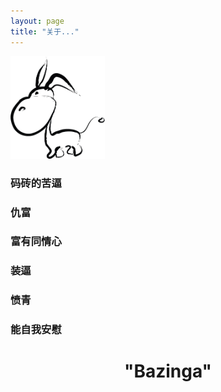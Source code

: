 ```yaml
---
layout: page
title: "关于..."
---
```


<p><img class="right" width="30%" height="30%" src="/images/about_asides.jpg" /></p>

### 码砖的苦逼

### 仇富  


### 富有同情心


### 装逼 


### 愤青


### 能自我安慰


<h1 align="center">"Bazinga"</h1>

<br/>
<br/>
<br/>



